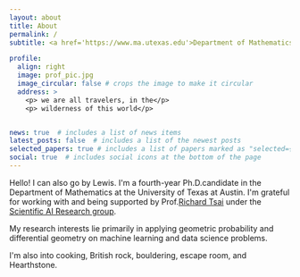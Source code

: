 ```yaml
---
layout: about
title: About
permalink: /
subtitle: <a href='https://www.ma.utexas.edu'>Department of Mathematics</a>, UT Austin. lcliu[at]utexas.edu

profile:
  align: right
  image: prof_pic.jpg
  image_circular: false # crops the image to make it circular
  address: >
    <p> we are all travelers, in the</p>
    <p> wilderness of this world</p>


news: true  # includes a list of news items
latest_posts: false  # includes a list of the newest posts
selected_papers: true # includes a list of papers marked as "selected={true}"
social: true  # includes social icons at the bottom of the page
---
```

Hello! I can also go by Lewis. I'm a fourth-year Ph.D.candidate in the Department of Mathematics at the University of Texas at Austin. I'm grateful for working with and being supported by Prof.<a target="_blank" href="https://web.ma.utexas.edu/users/ytsai/">Richard Tsai</a> under the <a target="_blank" href="https://tsairesearch.github.io">Scientific AI Research group</a>.

 My research interests lie primarily in applying geometric probability and differential geometry on machine learning and data science problems.

 I'm also into cooking, British rock, bouldering, escape room, and Hearthstone.



<!-- Write your biography here. Tell the world about yourself. Link to your favorite [subreddit](http://reddit.com). You can put a picture in, too. The code is already in, just name your picture `prof_pic.jpg` and put it in the `img/` folder.

Put your address / P.O. box / other info right below your picture. You can also disable any of these elements by editing `profile` property of the YAML header of your `_pages/about.md`. Edit `_bibliography/papers.bib` and Jekyll will render your [publications page](/al-folio/publications/) automatically. -->

<!-- Link to your social media connections, too. This theme is set up to use [Font Awesome icons](http://fortawesome.github.io/Font-Awesome/) and [Academicons](https://jpswalsh.github.io/academicons/), like the ones below. Add your Facebook, Twitter, LinkedIn, Google Scholar, or just disable all of them. -->
